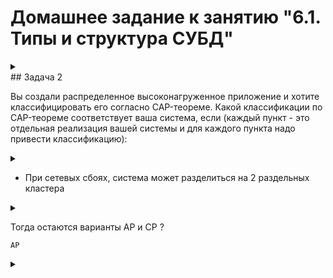 # Домашнее задание к занятию "6.1. Типы и структура СУБД"
<details>
	<summary></summary>
      <br>
## Введение

Перед выполнением задания вы можете ознакомиться с 
[дополнительными материалами](https://github.com/netology-code/virt-homeworks/tree/master/additional/README.md).

## Задача 1

Архитектор ПО решил проконсультироваться у вас, какой тип БД 
лучше выбрать для хранения определенных данных.

Он вам предоставил следующие типы сущностей, которые нужно будет хранить в БД:

- Электронные чеки в json виде
```
Документо-ориентированые БД, например, MongoDB, т.к. документы в ней хранятся в JSON или BSON.
```
- Склады и автомобильные дороги для логистической компании
```
Графовые БД, т.к. цель - оптимизация пути от точки А до точки Б.
```
- Генеалогические деревья
```
Сетевая СУБД подойдет лучше всего, так как в этом случае у потомка может быть несколько связей с несколькими родителями.
Но можно также использовать и графовую СУБД.
```
- Кэш идентификаторов клиентов с ограниченным временем жизни для движка аутенфикации
```
Подойдет СУБД ключ-значение, где ключ - это идентификатор, а значение - имя клиента.
```
- Отношения клиент-покупка для интернет-магазина
```
Подойдет реляционная СУБД, т.к. у интернет-магазина много клиентов, много покупок, много товаров или услуг и каждая из этих сущностей обладает множеством свойств.
```

Выберите подходящие типы СУБД для каждой сущности и объясните свой выбор.
</details>
## Задача 2

Вы создали распределенное высоконагруженное приложение и хотите классифицировать его согласно 
CAP-теореме. Какой классификации по CAP-теореме соответствует ваша система, если 
(каждый пункт - это отдельная реализация вашей системы и для каждого пункта надо привести классификацию):

<details>
	<summary></summary>
      <br>

- Данные записываются на все узлы с задержкой до часа (асинхронная запись)


```
согласно CAP-теореме:
CP обеспечивается согласованность и устойчивость к разделению в ущерб доступности.

согласно PACELC-теореме: 
PC/EC
```

Пожалуйста, уточните, как вы выбирали такой вариант?
При асинхронной записи в реплику разве есть полная консистентность данных?
```commandline
согласно CAP-теореме: вариант AP -обеспечивается доступность и устойчивость к разделению в ущерб согласованности.
При асинхронной записи в реплику нет полной консистентности данных.

согласно PACELC-теореме:
PA-EL
```
</details>

- При сетевых сбоях, система может разделиться на 2 раздельных кластера
<details>
	<summary></summary>
      <br>

```
согласно CAP-теореме:
AP обеспечивается доступность и устойчивость к разделению в ущерб согласованности.

согласно PACELC-теореме:

PA/EL
```

Возможны ли другие варианты?
```
CA, EL-PC
```
Подразумевается PC/EL?
```
да
```

Разве CA может продолжать работу в разделенном P состоянии?

```commandline
нет
```
</details>

Тогда остаются варианты AP и CP ?
```commandline
AP
```


<details>
	<summary></summary>
      <br>

-Система может не прислать корректный ответ или сбросить соединение

```
согласно CAP-теореме:
CP обеспечивается согласованность и устойчивость.

согласно PACELC-теореме:
PC/EC
```

Возможен ли дополнительно вариант PC/EL?
```commandline
нет
```
А согласно PACELC-теореме, как бы вы классифицировали данные реализации?



## Задача 3

Могут ли в одной системе сочетаться принципы BASE и ACID? Почему?
```
Не могут.
BASE ориентирован на производительность системы (доступность), ACID на сохранность данных(стойкость к разделению и сохранность данных).
Согласно CAP-теореме системы с такими качествами будут находиться на разных ребрах треугольника.
```

## Задача 4

Вам дали задачу написать системное решение, основой которого бы послужили:

- фиксация некоторых значений с временем жизни
- реакция на истечение таймаута

Вы слышали о key-value хранилище, которое имеет механизм [Pub/Sub](https://habr.com/ru/post/278237/). 
Что это за система? Какие минусы выбора данной системы?
```
Redis - это СУБД типа key-value, которая может использоваться для реализации кэшей, брокеров сообщений (механизм pub/sub).
Минусы Redis:
- Требуютсядостаточные ресурсы RAM 
- Отсутсвие поддержки языка SQL, т.е. проблема оперативного поиска данных  
- При отказе сервера все данные с последней синхронизации с диском будут утеряны
```
</details>
